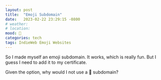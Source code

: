 ```yaml
---
layout: post
title:  "Emoji Subdomain"
date:   2023-02-22 23:29:15 -0800
# weather: 
# location: 
mood: 🦄
categories: tech
tags: IndieWeb Emoji Websites
---
```

So I made myself an emoji subdomain. It works, which is really fun. But I guess I need to add it to my certificate.

Given the option, why would I not use a 🦄 subdomain?

